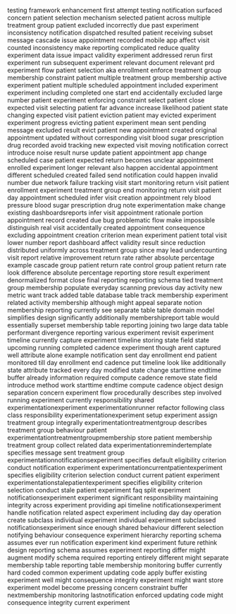 testing framework enhancement first attempt testing notification surfaced concern patient selection mechanism selected patient across multiple treatment group patient excluded incorrectly due past experiment inconsistency notification dispatched resulted patient receiving subset message cascade issue appointment recorded mobile app affect visit counted inconsistency make reporting complicated reduce quality experiment data issue impact validity experiment addressed rerun first experiment run subsequent experiment relevant document relevant prd experiment flow patient selection aka enrollment enforce treatment group membership constraint patient multiple treatment group membership active experiment patient multiple scheduled appointment included experiment experiment including completed one start end accidentally excluded large number patient experiment enforcing constraint select patient close expected visit selecting patient far advance increase likelihood patient state changing expected visit patient eviction patient may evicted experiment experiment progress evicting patient experiment mean sent pending message excluded result evict patient new appointment created original appointment updated without corresponding visit blood sugar prescription drug recorded avoid tracking new expected visit moving notification correct introduce noise result nurse update patient appointment app change scheduled case patient expected return becomes unclear appointment enrolled experiment longer relevant also happen accidental appointment different scheduled created failed send notification could happen invalid number due network failure tracking visit start monitoring return visit patient enrollment experiment treatment group end monitoring return visit patient day appointment scheduled infer visit creation appointment rely blood pressure blood sugar prescription drug note experimentation make change existing dashboardsreports infer visit appointment rationale portion appointment record created due bug problematic flow make impossible distinguish real visit accidentally created appointment consequence excluding appointment creation criterion mean experiment patient total visit lower number report dashboard affect validity result since reduction distributed uniformly across treatment group since may lead undercounting visit report relative improvement return rate rather absolute percentage example cascade group patient return rate control group patient return rate look difference absolute percentage reporting store result experiment denormalized format close final reporting reporting schema tied treatment group membership populate everyday scanning previous day activity new metric want track added table database table track membership experiment related activity membership although might appeal separate notion membership reporting currently see separate table table domain model simplifies design significantly additionally membershipreport table would essentially superset membership table reporting joining two large data table performant divergence reporting various experiment revisit experiment timeline currently capture experiment timeline storing state field state upcoming running completed cadence experiment though arent captured well attribute alone example notification sent day enrollment end patient monitored till day enrollment end cadence put timeline look like additionally state attribute tracked every day modified state change starttime endtime buffer already information required compute cadence remove state field introduce method work starttime endtime compute cadence object design separation concern experiment flow procedurally describes step involved running experiment currently responsibility shared experimentationexperiment experimentationrunner refactor following class class responsibility experimentationexperiment setup experiment assign treatment group integrally experimentationtreatmentgroup describes treatment group behaviour patient experimentationtreatmentgroupmembership store patient membership treatment group collect related data experimentationremindertemplate specifies message sent treatment group experimentationnotificationsexperiment specifies default eligibility criterion conduct notification experiment experimentationcurrentpatientexperiment specifies eligibility criterion selection conduct current patient experiment experimentationstalepatientexperiment specifies eligibility criterion selection conduct stale patient experiment faq split experiment notificationsexperiment experiment significant responsibility maintaining integrity across experiment providing api timeline notificationsexperiment handle notification related aspect experiment including day day operation create subclass individual experiment individual experiment subclassed notificationsexperiment since enough shared behaviour different selection notifying behaviour consequence experiment hierarchy reporting schema assumes ever run notification experiment kind experiment future rethink design reporting schema assumes experiment reporting differ might augment modify schema required reporting entirely different might separate membership table reporting table membership monitoring buffer currently hard coded common experiment updating code apply buffer existing experiment well might consequence integrity experiment might want store experiment model become pressing concern constraint buffer nextmembership monitoring lastnotification enforced updating code might consequence integrity current experiment